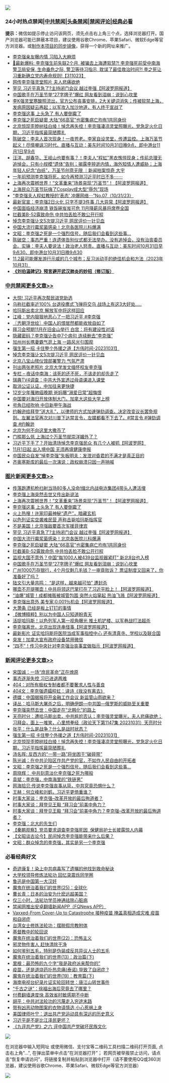 ![](https://raw.githubusercontent.com/jsvpn/jsproxy/dev/64photo/fqnews-qr.jpg)

<div id="tt">
<h3>24小时热点禁闻|<a href="#%E4%B8%AD%E5%85%B1%E7%A6%81%E9%97%BB%E6%9B%B4%E5%A4%9A%E6%96%87%E7%AB%A0">中共禁闻</a>|<a href="#%E5%9B%BE%E7%89%87%E6%96%B0%E9%97%BB%E6%9B%B4%E5%A4%9A%E6%96%87%E7%AB%A0">头条禁闻</a>|<a href="#%E6%96%B0%E9%97%BB%E8%AF%84%E8%AE%BA%E6%9B%B4%E5%A4%9A%E6%96%87%E7%AB%A0">禁闻评论|<a href="#%E5%BF%85%E7%9C%8B%E7%BB%8F%E5%85%B8%E5%A5%BD%E6%96%87">经典必看</a></h3>
<div><b>提示：</b>微信如提示停止访问该网页，须先点击右上角三个点，选择浏览器打开。国产浏览器可能已屏蔽本项目，建议使用谷歌Chrome、苹果Safari、微软Edge等官方浏览器。或<a href="%E5%88%B6%E4%BD%9Cgit%E7%A6%81%E9%97%BB%E9%95%9C%E5%83%8F.md">制作本项目的同步镜像</a>，获得一个新的网址来推广。</div>
<ul>

<li><a href="/baitai/20231031/1954926.md">李克强亲友曝内情 习陷入大麻烦</a></li>
<li><a href="/sohnews/20231031/1954887.md">🧨最新爆料: 李克强生前失联2个月, 被骗去上海遭软禁?! 李克强死前受中南海警卫局安保, 生命垂危之际, 警卫等待习指示, 耽误了最佳救治时间?! 李之死让习重新确立党内寿命规则!【311023】</a></li>
<li><a href="/cnnews/20231101/1955093.md">网传李克强灵堂照片 夫人悲痛欲绝</a></li>
<li><a href="/topimagenews/20231101/1955087.md">罕见 习近平真急了?主持闭门会议 越过李强【阿波罗网报道】</a></li>
<li><a href="/topimagenews/20231031/1954863.md">中国歌手在万圣节举“27字牌子”爆红 网友看到泪崩：说到心坎里</a></li>
<li><a href="/sohnews/20231101/1955082.md">李K强灵堂寒酸照流出，官方公布丧事安排，2大关键词消失；传被软禁上海，发病原因疑云再起；以军攻入加沙地道，有人终于宣战了</a></li>
<li><a href="/topimagenews/20231101/1955198.md">李克强这事 上头急了 有人要倒霉了</a></li>
<li><a href="/topimagenews/20231031/1954941.md">李克强之死启疑窦 大陆“66高官”也密集病亡均有1共同身份</a></li>
<li><a href="/comments/20231101/1955133.md">北京惊现歪脖树挂白绫！悼念再失控！李克强凄凉灵堂照曝光，党急定火化日期，习近平指挥最简陋葬礼</a></li>
<li><a href="/sohnews/20231101/1955110.md">陈破空：李夫人首次现身！一夜苍老。李家自设灵堂，传遭监控。上海万圣节起义！尽情嘲讽习时代。直播与互动：美东时间10月31日晚9点、即中港台11月1日早9点</a></li>
<li><a href="/sohnews/20231101/1955218.md">汪洋、胡春华、王岐山也要有事？！李夫人“程虹”黑衣憔悴现身；传前总理无追悼会，只有小规模“遗体”告别；揭露李猝逝内情，海外知情人遭威胁；上海年轻人纪念“白纸”，万圣节创意无限 ｜新闻拍案惊奇 大宇</a></li>
<li><a href="/sohnews/20231031/1954921.md">一年前预测李克强将死，如今再预测习近平时日不多⋯⋯</a></li>
<li><a href="/topimagenews/20231101/1955199.md">上海再次震撼世界！“文革重来”场景突现“万圣节”！【阿波罗网报道】</a></li>
<li><a href="/cnnews/20231031/1954866.md">上海民众万圣节玩嗨了Cosplay成大型“辱包”现场</a></li>
<li><a href="/sohnews/20231101/1955227.md">“李克强夫人程虹教授的‘表态’ 冲爆网络⋯”No.07（10/31/23）</a></li>
<li><a href="/cnnews/20231031/1954879.md">最新官宣：李克强2日火化 只字不提3件事 几大异常【阿波罗网报道】</a></li>
<li><a href="/baitai/20231101/1955063.md">中国面临经济崩溃 铁饭碗岌岌可危 11月降薪风暴将席卷全国</a></li>
<li><a href="/topimagenews/20231031/1954896.md">拦截美B-52露致命伤 中共怕丢脸不敢公开行程</a></li>
<li><a href="/cbnews/20231101/1955141.md">悼念李克强讣文5次提习近平 网民评价一针见血</a></li>
<li><a href="/topimagenews/20231031/1954983.md">中国大流行霉浆菌感染！北京各医院儿科爆满</a></li>
<li><a href="/comments/20231101/1955109.md">文昭：李克强之死是一个强烈信号，随后我们会看到这些事...</a></li>
<li><a href="/sohnews/20231031/1954892.md">陈破空：事态严重！连遗体告别仪式都无法举办。没有追悼会，没有治丧委员会。实锤：李夫人要说法！政治老人怒责。直播与互动：美东时间10月31日早9点30、即中港台10月31日晚9点30</a></li>
<li><a href="/sohnews/20231101/1955108.md">11.2最可能爆发游行示威的几个城市；反习派动手的绝佳机会和方法（2023年10月31）</a></li>
<li><b><a href="/comments/20200207/1272816.md" target="_blank">《刘伯温碑记》预言避开武汉肺炎的妙招（修订版）</a></b></li>
</ul>
</div>

<div class="catlist">
<h3><a href="/cbnews/" target="_blank">中共禁闻</a><span><a href="/cbnews/" target="_blank" rel="nofollow">更多文章>></a></span></h3>
<ul>
<li><a href="/cbnews/20231101/1955350.md" target="_blank">大惊! 习近平再次帮民进党助选</a></li>
<li><a href="/cbnews/20231101/1955323.md" target="_blank">乌称拦截率近100% 台退役鹰式飞弹将交乌 战场上有这3大好处…..</a></li>
<li><a href="/cbnews/20231101/1955292.md" target="_blank">哈玛斯出卖北京 解放军中将这样回应</a></li>
<li><a href="/cbnews/20231101/1955257.md" target="_blank">江峰：党内狠狠地恶心了一把习近平 #李克强</a></li>
<li><a href="/cbnews/20231101/1955246.md" target="_blank">〖兲朝浮世绘〗中国人的恨居然都能收放自如了</a></li>
<li><a href="/cbnews/20231101/1955176.md" target="_blank">拜习会预期11月在旧金山举行 白宫：将有建设性对话</a></li>
<li><a href="/cbnews/20231101/1955175.md" target="_blank">隐藏密码？李克强讣告中7个病句 连续删去“李克强”</a></li>
<li><a href="/cbnews/20231101/1955174.md" target="_blank">加州州长携妻霸气逛上海 一路风光引围观</a></li>
<li><a href="/comments/20231101/1955164.md" target="_blank">强生第一招 卡住整个外援之道【方伟时间-20231031】</a></li>
<li><a href="/cbnews/20231101/1955141.md" target="_blank">悼念李克强讣文5次提习近平 网民评价一针见血</a></li>
<li><a href="/cbnews/20231101/1955140.md" target="_blank">北京八宝山殡仪馆部署警力 气氛严肃</a></li>
<li><a href="/cbnews/20231101/1955139.md" target="_blank">刊出两张老照片 北京大学发文缅怀校友李克强</a></li>
<li><a href="/cbnews/20231031/1954999.md" target="_blank">专栏 &#8211; 夜话中南海：该死的还不死，不该走的却先走了</a></li>
<li><a href="/cbnews/20231031/1954987.md" target="_blank">瑞典TV4调查：中共大外宣透过母语课进入课堂</a></li>
<li><a href="/cbnews/20231031/1954986.md" target="_blank">取消公证认证，中加往来更快捷</a></li>
<li><a href="/cbnews/20231031/1954985.md" target="_blank">12岁少年罹肺癌晚期 爸妈曝“溺爱日常”超悔恨</a></li>
<li><a href="/cbnews/20231031/1954984.md" target="_blank">中国要对海归开放体制大门，加拿大这些大学上榜</a></li>
<li><a href="/cbnews/20231031/1954945.md" target="_blank">号角已经吹响 中日新甲午海战</a></li>
<li><a href="/comments/20231031/1954893.md" target="_blank">约翰逊给拜登“送大礼”，以律师的方式加速弹劾调查。决定改变议长罢免规则。左翼法官再次对川普下达禁言令，左媒都看不下去了。#禁言令 #弹劾调查 #约翰逊</a></li>
<li><a href="/cbnews/20231031/1954836.md" target="_blank">北京为何不向这里大撒币了</a></li>
<li><a href="/cbnews/20231031/1954816.md" target="_blank">门槛那么低 上海过个万圣节就崇洋媚外了？</a></li>
<li><a href="/cbnews/20231031/1954792.md" target="_blank">习近平下手了？开始清场悼念李克强民众 有几个人被抓【阿波罗网】</a></li>
<li><a href="/cbnews/20231031/1954791.md" target="_blank">11月1日起 出入境中国 无须再填健康申报</a></li>
<li><a href="/cbnews/20231031/1954776.md" target="_blank">中国民众自发“悼李克强”矢板明夫：发泄对昏君的不满才是真正目的</a></li>
<li><a href="/comments/20231031/1954774.md" target="_blank">齐奥塞斯库的最后一次演说：政权崩溃只因一声呐喊</a></li>

</ul>
</div>
<div class="catlist">
<h3><a href="/topimagenews/" target="_blank">图片新闻</a><span><a href="/topimagenews/" target="_blank" rel="nofollow">更多文章>></a></span></h3>
<ul>
<li><a href="/topimagenews/20231101/1955343.md" target="_blank">传落跑遭机枪扫射当场80多人没命!缅北内战电诈集团4带头人遭活埋</a></li>
<li><a href="/topimagenews/20231101/1955307.md" target="_blank">李克强上海突然去世又传出新说法</a></li>
<li><a href="/topimagenews/20231101/1955199.md" target="_blank">上海再次震撼世界！“文革重来”场景突现“万圣节”！【阿波罗网报道】</a></li>
<li><a href="/topimagenews/20231101/1955198.md" target="_blank">李克强这事 上头急了 有人要倒霉了</a></li>
<li><a href="/topimagenews/20231101/1955173.md" target="_blank">火上热搜！许家印最神秘“遗产”，暗藏玄机</a></li>
<li><a href="/topimagenews/20231101/1955137.md" target="_blank">以色列证实空袭难民营 声称击毙哈玛斯指挥官</a></li>
<li><a href="/topimagenews/20231101/1955135.md" target="_blank">不是美国！北京强敌要首次军援菲律宾</a></li>
<li><a href="/topimagenews/20231101/1955087.md" target="_blank">罕见 习近平真急了?主持闭门会议 越过李强【阿波罗网报道】</a></li>
<li><a href="/topimagenews/20231031/1954983.md" target="_blank">中国大流行霉浆菌感染！北京各医院儿科爆满</a></li>
<li><a href="/topimagenews/20231031/1954941.md" target="_blank">李克强之死启疑窦 大陆“66高官”也密集病亡均有1共同身份</a></li>
<li><a href="/topimagenews/20231031/1954896.md" target="_blank">拦截美B-52露致命伤 中共怕丢脸不敢公开行程</a></li>
<li><a href="/topimagenews/20231031/1954864.md" target="_blank">监视大国不意外？中国“每1000人被439台监视器紧盯” 新北8台也入榜</a></li>
<li><a href="/topimagenews/20231031/1954863.md" target="_blank">中国歌手在万圣节举“27字牌子”爆红 网友看到泪崩：说到心坎里</a></li>
<li><a href="/topimagenews/20231031/1954851.md" target="_blank">广州1000万存银行，4个月仅剩几毛钱？一审竟败诉？ 票证制度又回来了，你准备好了吗？</a></li>
<li><a href="/topimagenews/20231031/1954835.md" target="_blank">陆文引大量共鸣： “是这样，越来越可怕” 遭封杀</a></li>
<li><a href="/topimagenews/20231031/1954815.md" target="_blank">哪壶不开提哪壶！中共将领这巴掌打在了习近平脸上！【阿波罗网报道】</a></li>
<li><a href="/topimagenews/20231031/1954804.md" target="_blank">“油爆”城管！成都摊贩被城管包围 突然火焰窜起 热油飞溅【阿波罗网报道】</a></li>
<li><a href="/topimagenews/20231031/1954803.md" target="_blank">李克强出意外 美专家:0.001％机会【阿波罗网报道】</a></li>
<li><a href="/topimagenews/20231031/1954726.md" target="_blank">大萧条 已经是板上钉钉的事情</a></li>
<li><a href="/topimagenews/20231031/1954701.md" target="_blank">【微博精粹】别以为中国人只知道盼青天</a></li>
<li><a href="/topimagenews/20231031/1954682.md" target="_blank">活捉哈玛斯！以色列军人第一视角曝光 推土机铲楼、以军巷战打法超杀</a></li>
<li><a href="/topimagenews/20231031/1954630.md" target="_blank">李克强离世，北京出现连串怪事【阿波罗网报道】</a></li>
<li><a href="/topimagenews/20231031/1954629.md" target="_blank">最新影片 证实哈玛斯将医院当成军事指控中心 还有清真寺、学校以及联合国</a></li>
<li><a href="/topimagenews/20231031/1954612.md" target="_blank">突发！加拿大宣布政府设备禁用微信</a></li>
<li><a href="/topimagenews/20231030/1954436.md" target="_blank">“四不”！传习中央针对李克强治丧事宜做指示【阿波罗网报道】</a></li>

</ul>
</div>
<div class="catlist">
<h3><a href="/comments/" target="_blank">新闻评论</a><span><a href="/comments/" target="_blank" rel="nofollow">更多文章>></a></span></h3>
<ul>
<li><a href="/comments/20231101/1955282.md" target="_blank">宋国诚：一场“庶民革命”正在燎原</a></li>
<li><a href="/comments/20231101/1955281.md" target="_blank">事态逐渐失控 习已进退两难</a></li>
<li><a href="/comments/20231101/1955239.md" target="_blank">404：对所有极权专制者都不要奢求人性与善良</a></li>
<li><a href="/comments/20231101/1955235.md" target="_blank">404文：李克强遗孀程虹：译诗《我没有离去》</a></li>
<li><a href="/comments/20231101/1955222.md" target="_blank">德媒：中国据报将开金融工作会议 新监管山雨欲来？</a></li>
<li><a href="/comments/20231101/1955221.md" target="_blank">译丛：哈马斯大屠杀之后，明确伊朗—中共国—俄罗斯的威胁至关重要</a></li>
<li><a href="/comments/20231101/1955220.md" target="_blank">李克强突然去世：中国走在“北韩化”的路上</a></li>
<li><a href="/comments/20231101/1955211.md" target="_blank">天亮时分：遭哈马斯出卖，中共尴尬否认；李克强灵堂曝光，夫人悲痛欲绝；习拜会，面上一堆笑，心里想拳经（政论天下第1147集 20231031）天亮时分</a></li>
<li><a href="/comments/20231101/1955207.md" target="_blank">张平：什么是战争？什么是战时状态？</a></li>
<li><a href="/comments/20231101/1955164.md" target="_blank">强生第一招 卡住整个外援之道【方伟时间-20231031】</a></li>
<li><a href="/comments/20231101/1955133.md" target="_blank">北京惊现歪脖树挂白绫！悼念再失控！李克强凄凉灵堂照曝光，党急定火化日期，习近平指挥最简陋葬礼</a></li>
<li><a href="/comments/20231101/1955125.md" target="_blank">汤名晖: 反西方的“一带一路”将坐困于“破碎带”</a></li>
<li><a href="/comments/20231101/1955124.md" target="_blank">陈光诚：在中共沦陷区作共产党的官，不如作人民自由的开拓者</a></li>
<li><a href="/comments/20231101/1955109.md" target="_blank">文昭：李克强之死是一个强烈信号，随后我们会看到这些事&#8230;</a></li>
<li><a href="/comments/20231101/1955102.md" target="_blank">周晓辉： 中共刻意淡化李克强之死为哪般</a></li>
<li><a href="/comments/20231101/1955100.md" target="_blank">袁斌：李克强，中南海里的“铁链男”</a></li>
<li><a href="/comments/20231101/1955099.md" target="_blank">网海拾贝:传说李克强丧事从简，中共究竟恐惧什么？</a></li>
<li><a href="/comments/20231101/1955098.md" target="_blank">王赫：何立峰和刘鹤，习近平更倚重谁？</a></li>
<li><a href="/comments/20231031/1955002.md" target="_blank">时事大家谈：李克强&#8211;改革开放的最后殉道者？</a></li>
<li><a href="/comments/20231031/1955001.md" target="_blank">时事大家谈：拜登见王毅 “拜习会”前美中角力？</a></li>
<li><a href="/comments/20231031/1955000.md" target="_blank">时事大家谈：拜登见王毅 “拜习会”前美中角力？李克强&#8211;改革开放的最后殉道者？</a></li>
<li><a href="/comments/20231031/1954993.md" target="_blank">李克强：北大的先生们</a></li>
<li><a href="/comments/20231031/1954959.md" target="_blank">【秦鹏观察】党员要求调查李克强死因  保健局护士长披露惊人内幕</a></li>
<li><a href="/comments/20231031/1954958.md" target="_blank">【文昭谈古论今】民间悼念李克强能带来什么后果？</a></li>
<li><a href="/comments/20231031/1954956.md" target="_blank">文昭：群众悼念的李克强，其实是另一个李克强</a></li>

</ul>
</div>

<div class="catlist">
<h3>必看经典好文</h3>
<ul>
<li><a href="/topimagenews/20210131/1478453.md" target="_blank">奇迹康复！染上中共病毒写了遗嘱的他找到救命秘诀</a></li>
<li><a href="/cbnews/20210517/1548104.md" target="_blank">大学校领导修炼法轮功 回忆录震烁同学圈</a></li>
<li><a href="/cnnews/20210213/1486568.md" target="_blank">鲁迅是中国第一大汉奸</a></li>
<li><a href="/comments/20181017/1014654.md" target="_blank">魔鬼在统治着我们的世界(25)：全球化</a></li>
<li><a href="/taiwannews/20221015/1797413.md" target="_blank">曹长青：日本的治安为什麽远超美国？</a></li>
<li><a href="/health/20170626/780270.md" target="_blank">仅三小时，法轮功学员神通祛除心脏病</a></li>
<li><a href="/comments/20200503/1322531.md" target="_blank">禁闻网推出安卓翻墙新闻APP（FQNews APP）</a></li>
<li><a href="/comments/20230812/1919435.md" target="_blank">Vaxxed-From Cover-Up to Catastrophe 接种疫苗 掩盖真相造成灾难 疫苗和自闭症</a></li>
<li><a href="/cbnews/20200610/1342772.md" target="_blank">台湾女士修炼法轮功：摆脱假宗教附体</a></li>
<li><a href="/comments/20220503/1727726.md" target="_blank">基督教中的轮回说</a></li>
<li><a href="/comments/20180804/981524.md" target="_blank">魔鬼在统治着我们的世界(22)：恐怖主义</a></li>
<li><a href="/cbnews/20220508/1730049.md" target="_blank">邪灵物件害人 赶快清除干净</a></li>
<li><a href="/comments/20221120/1813928.md" target="_blank">如何鉴别五毛，特别是伪装成反共异议人士的五毛</a></li>
<li><a href="/topimagenews/20180602/951960.md" target="_blank">魔鬼在统治着我们的世界(13)：政治篇(下)</a></li>
<li><a href="/lifebaike/20210115/1468011.md" target="_blank">里根：最恐怖的九个字“我是政府派来帮你的”</a></li>
<li><a href="/comments/20230424/1875912.md" target="_blank">疫苗，还是退烧药扑热息痛(泰诺) 导致了自闭症 ?</a></li>
<li><a href="/comments/20180716/972458.md" target="_blank">魔鬼在统治着我们的世界(19)：教育篇(下)</a></li>
<li><a href="/aomi/life/20150328/379826.md" target="_blank">海南电视台纪录片证实轮回转世：唐江山转世事件</a></li>
<li><a href="/lifebaike/20210704/1580186.md" target="_blank">“千古之谜”：徐福出海后究竟去了哪里？</a></li>
<li><a href="/comments/20210630/1485911.md" target="_blank">付费翻墙速度快 高效省时敏感期不中断</a></li>
<li><a href="/cbnews/20200720/1363328.md" target="_blank">胡平：中共对法轮功的污蔑走入穷途末路</a></li>
<li><a href="/lifebaike/20180811/984246.md" target="_blank">带有凶恶动物图案的衣物请慎选 小心惹祸上身</a></li>
<li><a href="/cnnews/20210819/1609201.md" target="_blank">美国律师叶宁：退出共产党运动具有深远的历史意义</a></li>
<li><a href="/comments/20220703/1753426.md" target="_blank">习近平是不是比江泽民更坏？</a></li>
<li><a href="/bookonline/20131116/201050.md" target="_blank">《九评共产党》之六 评中国共产党破坏民族文化</a></li>

</ul>
</div>

![](https://raw.githubusercontent.com/jsvpn/jsproxy/dev/64photo/fqnews-qr.jpg)

在浏览器中输入短网址 或使用微信、支付宝等二维码工具扫描二维码打开页面, 点击右上角"...", 在弹出菜单中点击“在浏览器打开”； 若网页被举报禁止访问，请点击“恢复申请访问”，将链接复制并粘贴到浏览器中打开（请不要使用QQ或360浏览器，建议使用谷歌Chrome、苹果Safari、微软Edge等官方浏览器）

![](https://raw.githubusercontent.com/jsvpn/jsproxy/dev/64photo/wx.jpg)
